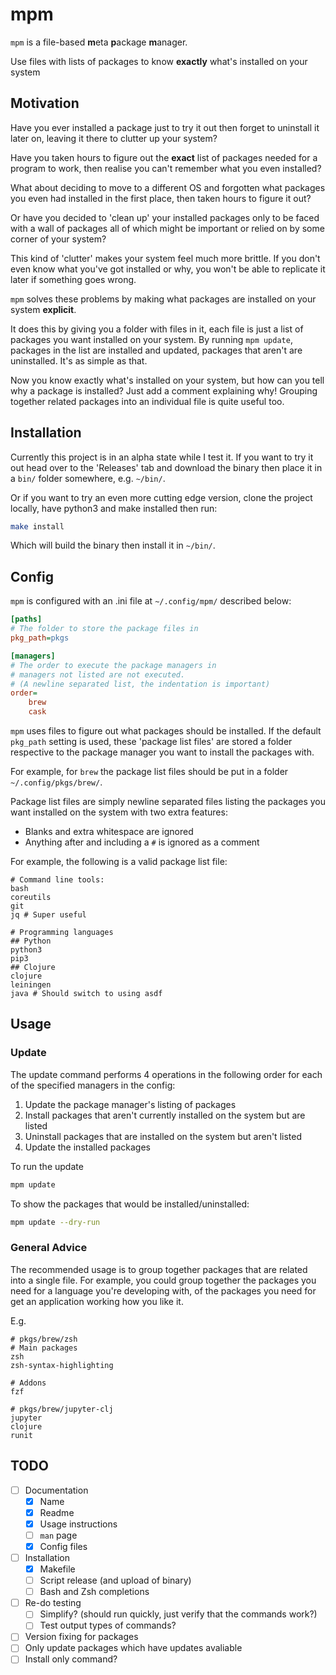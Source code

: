 # mpm

`mpm` is a file-based **m**eta **p**ackage **m**anager.

Use files with lists of packages to know **exactly** what's installed on your
system

## Motivation

Have you ever installed a package just to try it out then forget to uninstall it
later on, leaving it there to clutter up your system?

Have you taken hours to figure out the **exact** list of packages needed for a
program to work, then realise you can't remember what you even installed?

What about deciding to move to a different OS and forgotten what packages you
even had installed in the first place, then taken hours to figure it out?

Or have you decided to 'clean up' your installed packages only to be faced with
a wall of packages all of which might be important or relied on by some corner
of your system?

This kind of 'clutter' makes your system feel much more brittle. If you don't
even know what you've got installed or why, you won't be able to replicate it
later if something goes wrong.

`mpm` solves these problems by making what packages are installed on your system
**explicit**.

It does this by giving you a folder with files in it, each file is just a list
of packages you want installed on your system. By running `mpm update`, packages
in the list are installed and updated, packages that aren't are uninstalled.
It's as simple as that.

Now you know exactly what's installed on your system, but how can you tell why a
package is installed? Just add a comment explaining why! Grouping together
related packages into an individual file is quite useful too.

## Installation

Currently this project is in an alpha state while I test it. If you want to try it out head over to the 'Releases' tab and download the binary then place it in a `bin/` folder somewhere, e.g. `~/bin/`.

Or if you want to try an even more cutting edge version, clone the project locally, have python3 and make installed then run:
```bash
make install
```
Which will build the binary then install it in `~/bin/`.

## Config

`mpm` is configured with an .ini file at `~/.config/mpm/` described below:

```ini
[paths]
# The folder to store the package files in
pkg_path=pkgs

[managers]
# The order to execute the package managers in
# managers not listed are not executed.
# (A newline separated list, the indentation is important)
order=
    brew
    cask
```

`mpm` uses files to figure out what packages should be installed. If the default
`pkg_path` setting is used, these 'package list files' are stored a folder
respective to the package manager you want to install the packages with.

For example, for `brew` the package list files should be put in a folder
`~/.config/pkgs/brew/`.

Package list files are simply newline separated files listing the packages you
want installed on the system with two extra features:
- Blanks and extra whitespace are ignored
- Anything after and including a `#` is ignored as a comment

For example, the following is a valid package list file:
```
# Command line tools:
bash
coreutils
git
jq # Super useful

# Programming languages
## Python
python3
pip3
## Clojure
clojure
leiningen
java # Should switch to using asdf
```

## Usage

### Update

The update command performs 4 operations in the following order for each of the
specified managers in the config:

1. Update the package manager's listing of packages
2. Install packages that aren't currently installed on the system but are listed
3. Uninstall packages that are installed on the system but aren't listed
4. Update the installed packages

To run the update
```bash
mpm update
```

To show the packages that would be installed/uninstalled:
```bash
mpm update --dry-run
```

### General Advice

The recommended usage is to group together packages that are related into a
single file. For example, you could group together the packages you need for a
language you're developing with, of the packages you need for get an application
working how you like it.

E.g.
```
# pkgs/brew/zsh
# Main packages
zsh
zsh-syntax-highlighting

# Addons
fzf
```

```
# pkgs/brew/jupyter-clj
jupyter
clojure
runit
```

## TODO

- [ ] Documentation
  - [x] Name
  - [x] Readme
  - [x] Usage instructions
  - [ ] `man` page
  - [x] Config files
- [ ] Installation
  - [x] Makefile
  - [ ] Script release (and upload of binary)
  - [ ] Bash and Zsh completions
- [ ] Re-do testing
  - [ ] Simplify? (should run quickly, just verify that the commands work?)
  - [ ] Test output types of commands?
- [ ] Version fixing for packages
- [ ] Only update packages which have updates avaliable
- [ ] Install only command?
